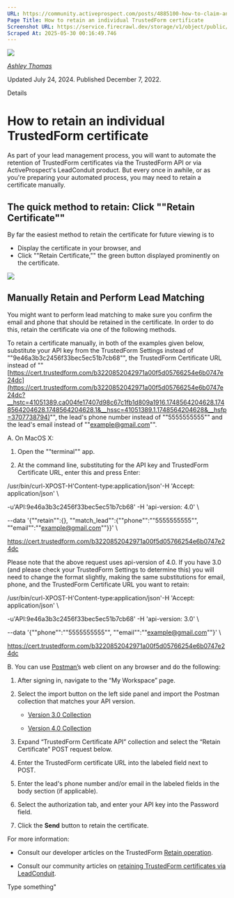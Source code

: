 ```yaml
---
URL: https://community.activeprospect.com/posts/4885100-how-to-claim-an-individual-trustedform-certificate
Page Title: How to retain an individual TrustedForm certificate
Screenshot URL: https://service.firecrawl.dev/storage/v1/object/public/media/screenshot-7cda9a62-c7ba-4b71-b81d-0c89c150d93b.png
Scraped At: 2025-05-30 00:16:49.746
---
```


[![](https://content2.bloomfire.com/avatars/users/1316943/thumb/thumbnail.png?f=1612413648&Expires=1748567772&Signature=KAotkB~iZPVlU5vF6k3sjIruGPNNzti5gYGhyqZXKi8PGwUhEWk~hbXEubN2gHd4P7MU85pYqMXLLlE4CiywRIVIBVNXCX47WqcR8a2mzhCmjdLKDxS~-XnqYFRAdhNckoAB7LiJNM7Gu~iJj1UrhbKPaNavBQgDSih699SfeEfvnF4zldhkhClubYPeWDR66yhXtKwqKXTyRMfIBqQkaUO-5XcpK70nam7V21v3eA-2-dRvN7QDAJ23-0xoNrpKzy5VwDx-HsL0yrcMVDJMXxxBY6OfsppcxBcRvzoQ55Jq5w9jeGbKuTuG16Sh9iiDGts66tQk0cm9FkzOJb6EVA__&Key-Pair-Id=APKAIDFCFZ2UHE5LPIUA)](https://community.activeprospect.com/memberships/7557566-ashley-thomas)

[_Ashley Thomas_](https://community.activeprospect.com/memberships/7557566-ashley-thomas)

Updated July 24, 2024. Published December 7, 2022.

Details

# How to retain an individual TrustedForm certificate

As part of your lead management process, you will want to automate the retention of TrustedForm certificates via the TrustedForm API or via ActiveProspect's LeadConduit product. But every once in awhile, or as you're preparing your automated process, you may need to retain a certificate manually.

## The quick method to retain: Click ""Retain Certificate""

By far the easiest method to retain the certificate for future viewing is to

- Display the certificate in your browser, and
- Click ""Retain Certificate,"" the green button displayed prominently on the certificate.

![](https://content0.bloomfire.com/thumbnails/contents/004/287/028/original.png?f=1714593333&Expires=1748567803&Signature=iDOZQPxyloPc1MPV1bIUtoqihVuB9w8JQWgYkbV2XIiPX29CAfRWPPEV3mGVlL9sEOroI2HYZ0uCyp9MxLoGtghPLUxMW~i~-Uv5tH2PZ6B-Gr0d8pzr6tK0CSH9UzG0OHiw6NO0Xgj~avNoUoHBZac7sMbE9NdRtBSYRNyE1~VrL8ETG~on7voS-ddlc8LyIjILkTD058NZCf8pAniwUpJH5VSJDU-6fnEdeztpJMACqei-7Z6Yvj1Iif3Nk-OCReEztJA33AiJ8DWjQ5ZWK~92meqvEbCoWxGJR6JkrO9kcm5Zc--i~ilzQBmeCrZU8sysGIVwBWoz4jrkHnROqw__&Key-Pair-Id=APKAIDFCFZ2UHE5LPIUA)

## Manually Retain and Perform Lead Matching

You might want to perform lead matching to make sure you confirm the email and phone that should be retained in the certificate. In order to do this, retain the certificate via one of the following methods.

To retain a certificate manually, in both of the examples given below, substitute your API key from the TrustedForm Settings instead of ""9e46a3b3c2456f33bec5ec51b7cb68"", the TrustedForm Certificate URL instead of ""[https://cert.trustedform.com/b3220852042971a00f5d05766254e6b0747e24dc](https://cert.trustedform.com/b3220852042971a00f5d05766254e6b0747e24dc?__hstc=41051389.ca004fe17407d98c67c1fb1d809a1916.1748564204628.1748564204628.1748564204628.1&__hssc=41051389.1.1748564204628&__hsfp=3707738794)"", the lead's phone number instead of ""5555555555"" and the lead's email instead of ""example@gmail.com"".

A. On MacOS X:

1. Open the ""terminal"" app.

2. At the command line, substituting for the API key and TrustedForm Certificate URL, enter this and press Enter:


/usr/bin/curl-XPOST-H'Content-type:application/json'-H 'Accept: application/json' \

-u'API:9e46a3b3c2456f33bec5ec51b7cb68' -H 'api-version: 4.0' \

--data '{""retain"":{}, ""match\_lead"":{""phone"":""5555555555"", ""email"":""example@gmail.com""}}' \

https://cert.trustedform.com/b3220852042971a00f5d05766254e6b0747e24dc

Please note that the above request uses api-version of 4.0. If you have 3.0 (and please check your TrustedForm Settings to determine this) you will need to change the format slightly, making the same substitutions for email, phone, and the TrustedForm Certificate URL you want to retain:

/usr/bin/curl-XPOST-H'Content-type:application/json'-H 'Accept: application/json' \

-u'API:9e46a3b3c2456f33bec5ec51b7cb68' -H 'api-version: 3.0' \

--data '{""phone"":""5555555555"", ""email"":""example@gmail.com""}' \

https://cert.trustedform.com/b3220852042971a00f5d05766254e6b0747e24dc

B. You can use [Postman’](https://identity.getpostman.com/login)s web client on any browser and do the following:

1. After signing in, navigate to the “My Workspace” page.

2. Select the import button on the left side panel and import the Postman collection that matches your API version.
   - [Version 3.0 Collection](https://drive.google.com/uc?id=1pk9ut9e8Y8l_c_UMpP7UxVAq-45iPFWk&export=download)

   - [Version 4.0 Collection](https://drive.google.com/uc?id=1kaHFx1ZnSoKya_zqirzkepF8bG0kiqTK&export=download)
3. Expand “TrustedForm Certificate API” collection and select the “Retain Certificate” POST request below.

4. Enter the TrustedForm certificate URL into the labeled field next to POST.

5. Enter the lead's phone number and/or email in the labeled fields in the body section (if applicable).

6. Select the authorization tab, and enter your API key into the Password field.

7. Click the **Send** button to retain the certificate.


For more information:

- Consult our developer articles on the TrustedForm [Retain operation](https://developers.activeprospect.com/docs/trustedform/api/v4.0/tag/Certificates/#tag/Certificates/operation/ClaimerWeb.ClaimController.create_retain).

- Consult our community articles on [retaining TrustedForm certificates via LeadConduit](https://community.activeprospect.com/series/4114377-retaining-claiming-trustedform-certificates-with-leadconduit).


Type something"

